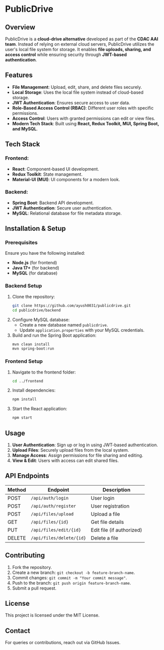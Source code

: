 # PublicDrive

## Overview
PublicDrive is a **cloud-drive alternative** developed as part of the **CDAC AAI team**. Instead of relying on external cloud servers, PublicDrive utilizes the user's local file system for storage. It enables **file uploads, sharing, and access control** while ensuring security through **JWT-based authentication**.

## Features
- **File Management**: Upload, edit, share, and delete files securely.
- **Local Storage**: Uses the local file system instead of cloud-based storage.
- **JWT Authentication**: Ensures secure access to user data.
- **Role-Based Access Control (RBAC)**: Different user roles with specific permissions.
- **Access Control**: Users with granted permissions can edit or view files.
- **Modern Tech Stack**: Built using **React, Redux Toolkit, MUI, Spring Boot, and MySQL**.

## Tech Stack
### Frontend:
- **React**: Component-based UI development.
- **Redux Toolkit**: State management.
- **Material-UI (MUI)**: UI components for a modern look.

### Backend:
- **Spring Boot**: Backend API development.
- **JWT Authentication**: Secure user authentication.
- **MySQL**: Relational database for file metadata storage.

## Installation & Setup
### Prerequisites
Ensure you have the following installed:
- **Node.js** (for frontend)
- **Java 17+** (for backend)
- **MySQL** (for database)

### Backend Setup
1. Clone the repository:
   ```bash
   git clone https://github.com/ayush0031/publicdrive.git
   cd publicdrive/backend
   ```
2. Configure MySQL database:
   - Create a new database named `publicdrive`.
   - Update `application.properties` with your MySQL credentials.
3. Build and run the Spring Boot application:
   ```bash
   mvn clean install
   mvn spring-boot:run
   ```

### Frontend Setup
1. Navigate to the frontend folder:
   ```bash
   cd ../frontend
   ```
2. Install dependencies:
   ```bash
   npm install
   ```
3. Start the React application:
   ```bash
   npm start
   ```

## Usage
1. **User Authentication**: Sign up or log in using JWT-based authentication.
2. **Upload Files**: Securely upload files from the local system.
3. **Manage Access**: Assign permissions for file sharing and editing.
4. **View & Edit**: Users with access can edit shared files.

## API Endpoints
| Method | Endpoint | Description |
|--------|----------|-------------|
| POST   | `/api/auth/login` | User login |
| POST   | `/api/auth/register` | User registration |
| POST   | `/api/files/upload` | Upload a file |
| GET    | `/api/files/{id}` | Get file details |
| PUT    | `/api/files/edit/{id}` | Edit file (if authorized) |
| DELETE | `/api/files/delete/{id}` | Delete a file |

## Contributing
1. Fork the repository.
2. Create a new branch: `git checkout -b feature-branch-name`.
3. Commit changes: `git commit -m "Your commit message"`.
4. Push to the branch: `git push origin feature-branch-name`.
5. Submit a pull request.

## License
This project is licensed under the MIT License.

## Contact
For queries or contributions, reach out via GitHub Issues.




